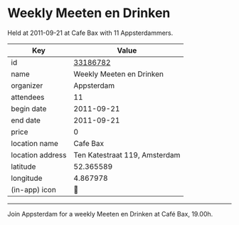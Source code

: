 # Weekly Meeten en Drinken
Held at 2011-09-21 at Cafe Bax with 11 Appsterdammers.
        
|Key|Value
|---|---|
|id|[33186782](https://www.meetup.com/appsterdam/events/33186782/)|
|name|Weekly Meeten en Drinken|
|organizer|Appsterdam|
|attendees|11|
|begin date|2011-09-21|
|end date|2011-09-21|
|price|0|
|location name|Cafe Bax|
|location address|Ten Katestraat 119, Amsterdam|
|latitude|52.365589|
|longitude|4.867978|
|(in-app) icon|🍺|

---

Join Appsterdam for a weekly Meeten en Drinken at Café Bax, 19.00h.


